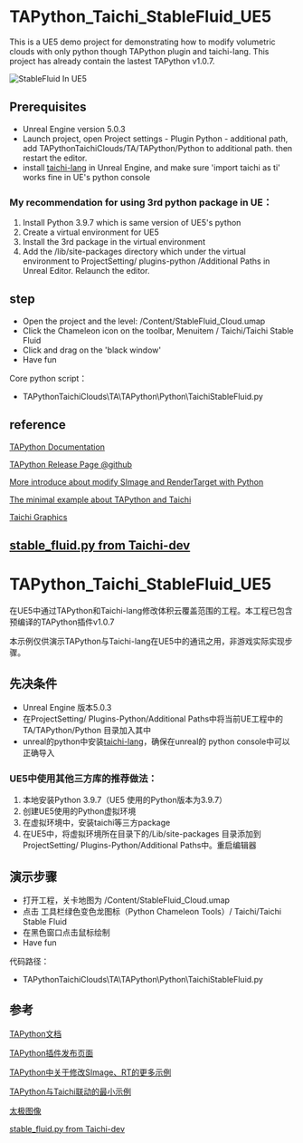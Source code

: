 # TAPython_Taichi_StableFluid_UE5

This is a UE5 demo project for demonstrating how to modify volumetric clouds with only python though TAPython plugin and taichi-lang. This project has already contain the lastest TAPython v1.0.7.

![StableFluid In UE5](https://www.tacolor.xyz/images/G011_StableFluid_UE5.gif)

## Prerequisites
- Unreal Engine version 5.0.3 
- Launch project, open Project settings - Plugin Python - additional path, add TAPythonTaichiClouds/TA/TAPython/Python to additional path. then restart the editor.
- install [taichi-lang](https://www.taichi-lang.org) in Unreal Engine, and make sure 'import taichi as ti' works fine in UE's python console

  

### My recommendation for using 3rd python package in UE：
1. Install Python 3.9.7 which is same version of UE5's python
2. Create a virtual environment for UE5 
3. Install the 3rd package in the virtual environment
4. Add the /lib/site-packages directory which under the virtual environment to ProjectSetting/ plugins-python /Additional Paths in Unreal Editor. Relaunch the editor.


## step
- Open the project and the level: /Content/StableFluid_Cloud.umap
- Click the Chameleon icon on the toolbar, Menuitem / Taichi/Taichi Stable Fluid
- Click and drag on the 'black window'
- Have fun

Core python script：
- TAPythonTaichiClouds\TA\TAPython\Python\TaichiStableFluid.py



## reference

[TAPython Documentation](https://www.tacolor.xyz/pages/TAPython.html)

[TAPython Release Page @github](https://github.com/cgerchenhp/UE_TAPython_Plugin_Release)

[More introduce about modify SImage and RenderTarget with Python ](https://www.tacolor.xyz/Modify_SImage_Content_And_Set_Pixels_to_RenderTarget_in_Unreal_Engine.html)

[The minimal example about TAPython and Taichi](https://github.com/cgerchenhp/UE_TAPython_Plugin_Release)

[Taichi Graphics](https://taichi.graphics/)

[stable_fluid.py from Taichi-dev](
https://github.com/taichi-dev/taichi/blob/master/python/taichi/examples/simulation/stable_fluid.py)
---

# TAPython_Taichi_StableFluid_UE5
在UE5中通过TAPython和Taichi-lang修改体积云覆盖范围的工程。本工程已包含预编译的TAPython插件v1.0.7




本示例仅供演示TAPython与Taichi-lang在UE5中的通讯之用，非游戏实际实现步骤。


## 先决条件
- Unreal Engine 版本5.0.3 
- 在ProjectSetting/ Plugins-Python/Additional Paths中将当前UE工程中的TA/TAPython/Python 目录加入其中
- unreal的python中安装[taichi-lang](https://www.taichi-lang.org)，确保在unreal的 python console中可以正确导入

  

### UE5中使用其他三方库的推荐做法：
1. 本地安装Python 3.9.7（UE5 使用的Python版本为3.9.7）
2. 创建UE5使用的Python虚拟环境
3. 在虚拟环境中，安装taichi等三方package
4. 在UE5中，将虚拟环境所在目录下的/Lib/site-packages 目录添加到 ProjectSetting/ Plugins-Python/Additional Paths中。重启编辑器


## 演示步骤
- 打开工程，关卡地图为 /Content/StableFluid_Cloud.umap
- 点击 工具栏绿色变色龙图标（Python Chameleon Tools）/ Taichi/Taichi Stable Fluid
- 在黑色窗口点击鼠标绘制
- Have fun

代码路径：
- TAPythonTaichiClouds\TA\TAPython\Python\TaichiStableFluid.py



## 参考

[TAPython文档](https://www.tacolor.xyz/pages/TAPython.html)

[TAPython插件发布页面](https://github.com/cgerchenhp/UE_TAPython_Plugin_Release)

[TAPython中关于修改SImage、RT的更多示例](https://www.tacolor.xyz/Modify_SImage_Content_And_Set_Pixels_to_RenderTarget_in_Unreal_Engine.html)

[TAPython与Taichi联动的最小示例](https://github.com/cgerchenhp/UE_TAPython_Plugin_Release)

[太极图像](https://taichi.graphics/)

[stable_fluid.py from Taichi-dev](
https://github.com/taichi-dev/taichi/blob/master/python/taichi/examples/simulation/stable_fluid.py)




